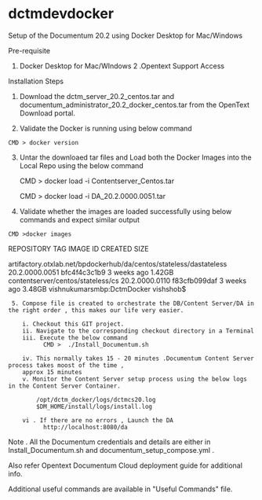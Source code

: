 # dctmdevdocker
Setup of the Documentum 20.2 using Docker Desktop for Mac/Windows

Pre-requisite

1. Docker Desktop for Mac/WIndows 
2 .Opentext Support Access

Installation Steps

  1. Download the dctm_server_20.2_centos.tar and documentum_administrator_20.2_docker_centos.tar from the OpenText Download portal.
  
  2.  Validate the Docker is running using below command
  
    CMD > docker version
  
  3. Untar the downloaed tar files and Load both the Docker Images into the Local Repo using the below command
  
      CMD > docker load -i Contentserver_Centos.tar
      
      CMD > docker load -i DA_20.2.0000.0051.tar 
      
   4. Validate whether the images are loaded successfully using below commands and expect similar output
   
    CMD >docker images
    
    
REPOSITORY                                                           TAG                 IMAGE ID            CREATED             SIZE

artifactory.otxlab.net/bpdockerhub/da/centos/stateless/dastateless   20.2.0000.0051      bfc4f4c3c1b9        3 weeks ago         1.42GB
contentserver/centos/stateless/cs                                    20.2.0000.0110      f83cfb099daf        3 weeks ago         3.48GB
vishnukumarsmbp:DctmDocker vishshob$ 


     5. Compose file is created to orchestrate the DB/Content Server/DA in the right order , this makes our life very easier.
     
        i. Checkout this GIT project.
        ii. Navigate to the corresponding checkout directory in a Terminal
        iii. Execute the below command
              CMD >  ./Install_Documentum.sh
              
        iv. This normally takes 15 - 20 minutes .Documentum Content Server process takes moost of the time , 
        approx 15 minutes
        v. Monitor the Content Server setup process using the below logs in the Content Server Container.
        
            /opt/dctm_docker/logs/dctmcs20.log
            $DM_HOME/install/logs/install.log
            
        vi . If there are no errors , Launch the DA
              http://localhost:8080/da
              
              
 Note . All the Documentum credentials and details are either in Install_Documentum.sh and documentum_setup_compose.yml .
 
 Also refer Opentext Documentum Cloud deployment guide for additional info.
 
 Additional useful commands are available in "Useful Commands" file.
        
        
              
  



